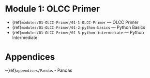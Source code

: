 # Module 1: OLCC Primer

- {ref}`modules/01-OLCC-Primer/01-1-OLCC-Primer` — OLCC Primer 
- {ref}`modules/01-OLCC-Primer/01-2-python-basics` — Python Basics  
- {ref}`modules/01-OLCC-Primer/01-3-python-intermediate` — Python Intermediate


# Appendices

-{ref}`appendices/Pandas` - Pandas